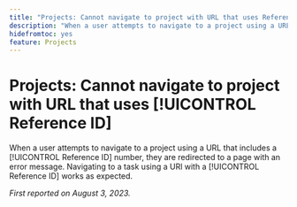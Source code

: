 ```yaml
---
title: "Projects: Cannot navigate to project with URL that uses Reference ID"
description: "When a user attempts to navigate to a project using a URL that includes a Reference ID number, they are redirected to a page with an error message. Navigating to a task using a URl with a Reference ID works as expected."
hidefromtoc: yes
feature: Projects
---
```


# Projects: Cannot navigate to project with URL that uses [!UICONTROL Reference ID]

When a user attempts to navigate to a project using a URL that includes a [!UICONTROL Reference ID] number, they are redirected to a page with an error message. Navigating to a task using a URl with a [!UICONTROL Reference ID] works as expected.

_First reported on August 3, 2023._

